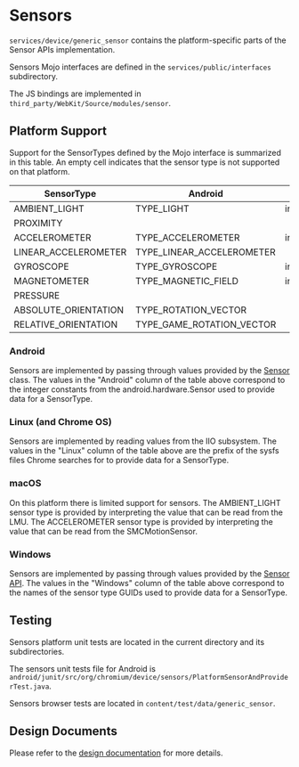 # Sensors

`services/device/generic_sensor` contains the platform-specific parts of the Sensor APIs
implementation.

Sensors Mojo interfaces are defined in the `services/public/interfaces` subdirectory.

The JS bindings are implemented in `third_party/WebKit/Source/modules/sensor`.


## Platform Support

Support for the SensorTypes defined by the Mojo interface is summarized in this
table. An empty cell indicates that the sensor type is not supported on that
platform.

| SensorType           | Android                   | Linux          | macOS              | Windows                                   |
| -------------------- | ------------------------- | -------------- | ------------------ | ----------------------------------------- |
| AMBIENT_LIGHT        | TYPE_LIGHT                | in_illuminance | AppleLMUController | SENSOR_TYPE_AMBIENT_LIGHT                 |
| PROXIMITY            |                           |                |                    |                                           |
| ACCELEROMETER        | TYPE_ACCELEROMETER        | in_accel       | SMCMotionSensor    | SENSOR_TYPE_ACCELEROMETER_3D              |
| LINEAR_ACCELEROMETER | TYPE_LINEAR_ACCELEROMETER |                |                    |                                           |
| GYROSCOPE            | TYPE_GYROSCOPE            | in_anglvel     |                    | SENSOR_TYPE_GYROMETER_3D                  |
| MAGNETOMETER         | TYPE_MAGNETIC_FIELD       | in_magn        |                    | SENSOR_TYPE_COMPASS_3D                    |
| PRESSURE             |                           |                |                    |                                           |
| ABSOLUTE_ORIENTATION | TYPE_ROTATION_VECTOR      |                |                    | SENSOR_TYPE_AGGREGATED_DEVICE_ORIENTATION |
| RELATIVE_ORIENTATION | TYPE_GAME_ROTATION_VECTOR |                |                    |                                           |

### Android

Sensors are implemented by passing through values provided by the
[Sensor](https://developer.android.com/reference/android/hardware/Sensor.html)
class. The values in the "Android" column of the table above correspond to the
integer constants from the android.hardware.Sensor used to provide data for a
SensorType.

### Linux (and Chrome OS)

Sensors are implemented by reading values from the IIO subsystem. The values in
the "Linux" column of the table above are the prefix of the sysfs files Chrome
searches for to provide data for a SensorType.

### macOS

On this platform there is limited support for sensors. The AMBIENT_LIGHT sensor
type is provided by interpreting the value that can be read from the LMU. The
ACCELEROMETER sensor type is provided by interpreting the value that can be read
from the SMCMotionSensor.

### Windows

Sensors are implemented by passing through values provided by the
[Sensor API](https://msdn.microsoft.com/en-us/library/windows/desktop/dd318953(v=vs.85).aspx).
The values in the "Windows" column of the table above correspond to the names of
the sensor type GUIDs used to provide data for a SensorType.

## Testing

Sensors platform unit tests are located in the current directory and its
subdirectories.

The sensors unit tests file for Android is
`android/junit/src/org/chromium/device/sensors/PlatformSensorAndProviderTest.java`.

Sensors browser tests are located in `content/test/data/generic_sensor`.


## Design Documents

Please refer to the [design documentation](https://docs.google.com/document/d/1Ml65ZdW5AgIsZTszk4mD_ohr40pcrdVFOIf0ZtWxDv0)
for more details.
